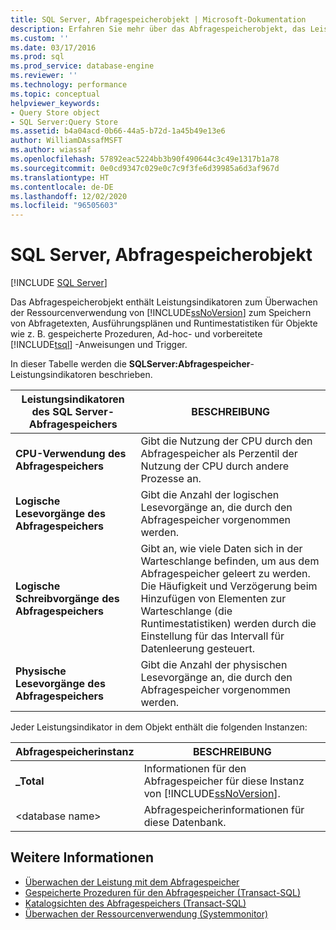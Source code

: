 ```yaml
---
title: SQL Server, Abfragespeicherobjekt | Microsoft-Dokumentation
description: Erfahren Sie mehr über das Abfragespeicherobjekt, das Leistungsindikatoren bereitstellt, um die Ressourcenverwendung von SQL Server zum Speichern von Abfragetexten, Ausführungsplänen und Laufzeitstatistiken zu überwachen.
ms.custom: ''
ms.date: 03/17/2016
ms.prod: sql
ms.prod_service: database-engine
ms.reviewer: ''
ms.technology: performance
ms.topic: conceptual
helpviewer_keywords:
- Query Store object
- SQL Server:Query Store
ms.assetid: b4a04acd-0b66-44a5-b72d-1a45b49e13e6
author: WilliamDAssafMSFT
ms.author: wiassaf
ms.openlocfilehash: 57892eac5224bb3b90f490644c3c49e1317b1a78
ms.sourcegitcommit: 0e0cd9347c029e0c7c9f3fe6d39985a6d3af967d
ms.translationtype: HT
ms.contentlocale: de-DE
ms.lasthandoff: 12/02/2020
ms.locfileid: "96505603"
---
```

# <a name="sql-server-query-store-object"></a>SQL Server, Abfragespeicherobjekt

 [!INCLUDE [SQL Server](../../includes/applies-to-version/sqlserver.md)]

Das Abfragespeicherobjekt enthält Leistungsindikatoren zum Überwachen der Ressourcenverwendung von [!INCLUDE[ssNoVersion](../../includes/ssnoversion-md.md)] zum Speichern von Abfragetexten, Ausführungsplänen und Runtimestatistiken für Objekte wie z. B. gespeicherte Prozeduren, Ad-hoc- und vorbereitete [!INCLUDE[tsql](../../includes/tsql-md.md)] -Anweisungen und Trigger.  
  
In dieser Tabelle werden die **SQLServer:Abfragespeicher**-Leistungsindikatoren beschrieben.  
  
|Leistungsindikatoren des SQL Server-Abfragespeichers|BESCHREIBUNG|  
|-------------------------------------|-----------------|  
|**CPU-Verwendung des Abfragespeichers**|Gibt die Nutzung der CPU durch den Abfragespeicher als Perzentil der Nutzung der CPU durch andere Prozesse an.|  
|**Logische Lesevorgänge des Abfragespeichers**|Gibt die Anzahl der logischen Lesevorgänge an, die durch den Abfragespeicher vorgenommen werden.|  
|**Logische Schreibvorgänge des Abfragespeichers**|Gibt an, wie viele Daten sich in der Warteschlange befinden, um aus dem Abfragespeicher geleert zu werden. Die Häufigkeit und Verzögerung beim Hinzufügen von Elementen zur Warteschlange (die Runtimestatistiken) werden durch die Einstellung für das Intervall für Datenleerung gesteuert.|  
|**Physische Lesevorgänge des Abfragespeichers**|Gibt die Anzahl der physischen Lesevorgänge an, die durch den Abfragespeicher vorgenommen werden.|  
  
 Jeder Leistungsindikator in dem Objekt enthält die folgenden Instanzen:  
  
|Abfragespeicherinstanz|BESCHREIBUNG|  
|--------------------------|-----------------|  
|**_Total**|Informationen für den Abfragespeicher für diese Instanz von [!INCLUDE[ssNoVersion](../../includes/ssnoversion-md.md)].|  
|\<database name>|Abfragespeicherinformationen für diese Datenbank.|  
  
## <a name="see-also"></a>Weitere Informationen  

- [Überwachen der Leistung mit dem Abfragespeicher](../../relational-databases/performance/monitoring-performance-by-using-the-query-store.md)
- [Gespeicherte Prozeduren für den Abfragespeicher &#40;Transact-SQL&#41;](../../relational-databases/system-stored-procedures/query-store-stored-procedures-transact-sql.md)
- [Katalogsichten des Abfragespeichers &#40;Transact-SQL&#41;](../../relational-databases/system-catalog-views/query-store-catalog-views-transact-sql.md)
- [Überwachen der Ressourcenverwendung &#40;Systemmonitor&#41;](../../relational-databases/performance-monitor/monitor-resource-usage-system-monitor.md)  
